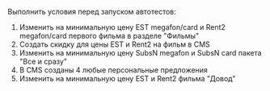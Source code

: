 Выполнить условия перед запуском автотестов:
1. Изменить на минимальную цену EST megafon/card и Rent2 megafon/card первого фильма в разделе "Фильмы"
2. Создать скидку для цены EST и Rent2 на фильм в CMS
3. Изменить на минимальную цену SubsN megafon и SubsN card пакета "Все и сразу"
4. В CMS созданы 4 любые персональные предложения
5. Изменить на минимальную цену EST и Rent2 фильма "Довод"